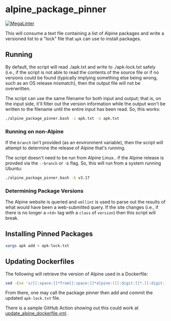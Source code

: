 # alpine\_package\_pinner

[![MegaLinter](https://github.com/wesley-dean-flexion/alpine_package_pinner/actions/workflows/megalinter.yml/badge.svg)](https://github.com/wesley-dean-flexion/alpine_package_pinner/actions/workflows/megalinter.yml)

This will consume a text file containing a list of Alpine packages
and write a versioned list to a "lock" file that `apk` can use to
install packages.

## Running

By default, the script will read ./apk.txt and write to ./apk-lock.txt
safely (i.e., if the script is not able to read the contents of the
source file or if no versions could be found (typically implying
something else being wrong, such as an OS release mismatch), then
the output file will not be overwritten.

The script can use the same filename for both input and output;
that is, on the input side, it'll filter out the version information
while the output won't be written to the filename until the entire
input has been read.  So, this works:

```bash
./alpine_package_pinner.bash -i apk.txt -o apk.txt
```

### Running on non-Alpine

If the `branch` isn't provided (as an environment variable), then the
script will attempt to determine the release of Alpine that's running.

The script doesn't need to be run from Alpine Linux.. if the Alpine
release is provded via the `--branch` or `-b` flag.  So, this
will run from a system running Ubuntu:

```bash
./alpine_package_pinner.bash -b v3.17
```

### Determining Package Versions

The Alpine website is queried and `xmllint` is used to parse out
the results of what would have been a web-submitted query.  If
the site changes (i.e., if there is no longer a `<td>` tag with
a `class` of `version`) then this script will break.

## Installing Pinned Packages

```bash
xargs apk add < apk-lock.txt 
```

## Updating Dockerfiles

The following will retrieve the version of Alpine used in a Dockerfile:

```bash
sed -Ene 's/[[:space:]]*from[[:space:]]*alpine:([[:digit:]]*.[[:digit:]]*).*/v\1/Ip' < Dockerfile
```

From there, one may call the package pinner then add and commit the
updated `apk-lock.txt` file.

There is a sample GitHub Action showing out this could work at
[update_alpine_dockerfile.yml](./update_alpine_dockerfile.yml) .
